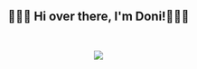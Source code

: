<h2 align='center'> 🙋🏻‍♂️ Hi over there, I'm Doni!</a>🧑🏻‍💻</h2><br>

<p align='center'>
  <img src="https://github-readme-stats.vercel.app/api?username=doniambarita">
</p>
<!-- <hr>



<h3 align='center'>🔭 I’m currently studying on Senior High School in Jakarta Timur, DKI Jakarta, Indonesia.</h3>
<p align='center'>
  <img src="https://storage.googleapis.com/s.mysch.id/picture/8387797SMKN691.jpg" height="250px">
</p>
<hr>



<h3 align='center'> 🌱  I'm currently learning...</h3>

<p align='center'>
  <img src="https://img.shields.io/badge/html5%20-%23e34f26.svg?&style=for-the-badge&logo=html5&logoColor=white" />&nbsp;&nbsp;
  <img src="https://img.shields.io/badge/css3%20-%231572B6.svg?&style=for-the-badge&logo=css3&logoColor=white" />&nbsp;&nbsp;
  <img alt="PHP" src="https://img.shields.io/badge/php-%23777BB4.svg?style=for-the-badge&logo=php&logoColor=white"/>&nbsp;&nbsp;
  <img src="https://img.shields.io/badge/javascript%20-%23F7DF1E.svg?&style=for-the-badge&logo=javascript&logoColor=white" />&nbsp;&nbsp;
  <img alt="Bootstrap" src="https://img.shields.io/badge/bootstrap-%23563D7C.svg?style=for-the-badge&logo=bootstrap&logoColor=white"/>&nbsp;&nbsp;
  <img alt="jQuery" src="https://img.shields.io/badge/jquery-%230769AD.svg?style=for-the-badge&logo=jquery&logoColor=white"/>&nbsp;&nbsp;
  <img alt="MySQL" src="https://img.shields.io/badge/mysql-%2300f.svg?style=for-the-badge&logo=mysql&logoColor=white"/>&nbsp;&nbsp;
</p>
 -->
